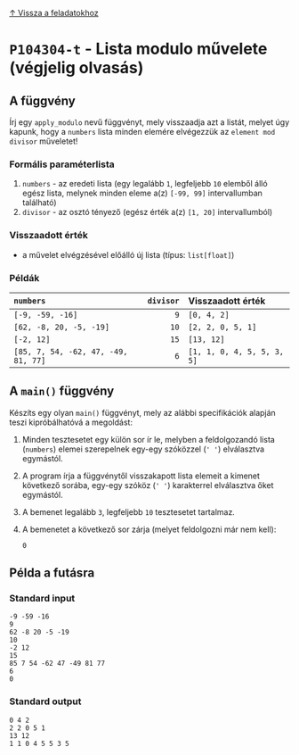 
[↑ Vissza a feladatokhoz](./README.md)

# `P104304-t` - Lista modulo művelete (végjelig olvasás)

## A függvény

Írj egy `apply_modulo` nevű függvényt, mely visszaadja azt a listát, melyet úgy kapunk, hogy a `numbers` lista minden elemére elvégezzük az `element mod divisor` műveletet!

### Formális paraméterlista

1. `numbers` - az eredeti lista (egy legalább `1`, legfeljebb `10` elemből álló egész lista, melynek minden eleme a(z) `[-99, 99]` intervallumban található)
1. `divisor` - az osztó tényező (egész érték a(z) `[1, 20]` intervallumból)

### Visszaadott érték

* a művelet elvégzésével előálló új lista (típus: `list[float]`)

### Példák

| `numbers` | `divisor` | Visszaadott érték | 
| :--- | ---: | :-- | 
| `[-9, -59, -16]` | `9` | `[0, 4, 2]` | 
| `[62, -8, 20, -5, -19]` | `10` | `[2, 2, 0, 5, 1]` | 
| `[-2, 12]` | `15` | `[13, 12]` | 
| `[85, 7, 54, -62, 47, -49, 81, 77]` | `6` | `[1, 1, 0, 4, 5, 5, 3, 5]` | 

## A `main()` függvény

Készíts egy olyan `main()` függvényt, mely az alábbi specifikációk alapján teszi kipróbálhatóvá a megoldást:

1. Minden tesztesetet egy külön sor ír le, melyben a feldolgozandó lista (`numbers`) elemei szerepelnek egy-egy szóközzel (`' '`) elválasztva egymástól.
1. A program írja a függvénytől visszakapott lista elemeit a kimenet következő sorába, egy-egy szóköz (`' '`) karakterrel elválasztva őket egymástól.
1. A bemenet legalább `3`, legfeljebb `10` tesztesetet tartalmaz.
1. A bemenetet a következő sor zárja (melyet feldolgozni már nem kell):

	```
	0
	```

## Példa a futásra

### Standard input

```
-9 -59 -16
9
62 -8 20 -5 -19
10
-2 12
15
85 7 54 -62 47 -49 81 77
6
0
```

### Standard output

```
0 4 2
2 2 0 5 1
13 12
1 1 0 4 5 5 3 5
```